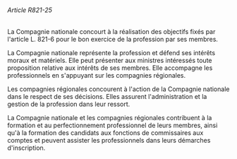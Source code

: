 ###### Article R821-25

La Compagnie nationale concourt à la réalisation des objectifs fixés par l'article L. 821-6 pour le bon exercice de la profession par ses membres.

La Compagnie nationale représente la profession et défend ses intérêts moraux et matériels. Elle peut présenter aux ministres intéressés toute proposition relative aux intérêts de ses membres. Elle accompagne les professionnels en s'appuyant sur les compagnies régionales.

Les compagnies régionales concourent à l'action de la Compagnie nationale dans le respect de ses décisions. Elles assurent l'administration et la gestion de la profession dans leur ressort.

La Compagnie nationale et les compagnies régionales contribuent à la formation et au perfectionnement professionnel de leurs membres, ainsi qu'à la formation des candidats aux fonctions de commissaires aux comptes et peuvent assister les professionnels dans leurs démarches d'inscription.


